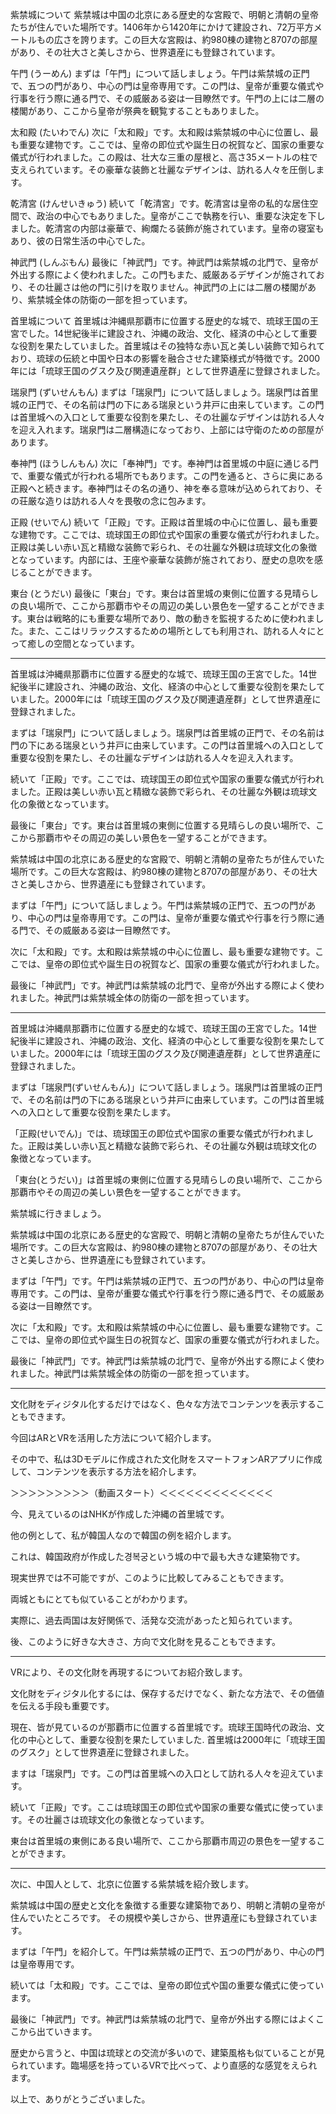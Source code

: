


紫禁城について
紫禁城は中国の北京にある歴史的な宮殿で、明朝と清朝の皇帝たちが住んでいた場所です。1406年から1420年にかけて建設され、72万平方メートルもの広さを誇ります。この巨大な宮殿は、約980棟の建物と8707の部屋があり、その壮大さと美しさから、世界遺産にも登録されています。

午門 (うーめん)
まずは「午門」について話しましょう。午門は紫禁城の正門で、五つの門があり、中心の門は皇帝専用です。この門は、皇帝が重要な儀式や行事を行う際に通る門で、その威厳ある姿は一目瞭然です。午門の上には二層の楼閣があり、ここから皇帝が祭典を観覧することもありました。

太和殿 (たいわでん)
次に「太和殿」です。太和殿は紫禁城の中心に位置し、最も重要な建物です。ここでは、皇帝の即位式や誕生日の祝賀など、国家の重要な儀式が行われました。この殿は、壮大な三重の屋根と、高さ35メートルの柱で支えられています。その豪華な装飾と壮麗なデザインは、訪れる人々を圧倒します。

乾清宮 (けんせいきゅう)
続いて「乾清宮」です。乾清宮は皇帝の私的な居住空間で、政治の中心でもありました。皇帝がここで執務を行い、重要な決定を下しました。乾清宮の内部は豪華で、絢爛たる装飾が施されています。皇帝の寝室もあり、彼の日常生活の中心でした。

神武門 (しんぶもん)
最後に「神武門」です。神武門は紫禁城の北門で、皇帝が外出する際によく使われました。この門もまた、威厳あるデザインが施されており、その壮麗さは他の門に引けを取りません。神武門の上には二層の楼閣があり、紫禁城全体の防衛の一部を担っています。




首里城について
首里城は沖縄県那覇市に位置する歴史的な城で、琉球王国の王宮でした。14世紀後半に建設され、沖縄の政治、文化、経済の中心として重要な役割を果たしていました。首里城はその独特な赤い瓦と美しい装飾で知られており、琉球の伝統と中国や日本の影響を融合させた建築様式が特徴です。2000年には「琉球王国のグスク及び関連遺産群」として世界遺産に登録されました。

瑞泉門 (ずいせんもん)
まずは「瑞泉門」について話しましょう。瑞泉門は首里城の正門で、その名前は門の下にある瑞泉という井戸に由来しています。この門は首里城への入口として重要な役割を果たし、その壮麗なデザインは訪れる人々を迎え入れます。瑞泉門は二層構造になっており、上部には守衛のための部屋があります。

奉神門 (ほうしんもん)
次に「奉神門」です。奉神門は首里城の中庭に通じる門で、重要な儀式が行われる場所でもあります。この門を通ると、さらに奥にある正殿へと続きます。奉神門はその名の通り、神を奉る意味が込められており、その荘厳な造りは訪れる人々を畏敬の念に包みます。

正殿 (せいでん)
続いて「正殿」です。正殿は首里城の中心に位置し、最も重要な建物です。ここでは、琉球国王の即位式や国家の重要な儀式が行われました。正殿は美しい赤い瓦と精緻な装飾で彩られ、その壮麗な外観は琉球文化の象徴となっています。内部には、王座や豪華な装飾が施されており、歴史の息吹を感じることができます。

東台 (とうだい)
最後に「東台」です。東台は首里城の東側に位置する見晴らしの良い場所で、ここから那覇市やその周辺の美しい景色を一望することができます。東台は戦略的にも重要な場所であり、敵の動きを監視するために使われました。また、ここはリラックスするための場所としても利用され、訪れる人々にとって癒しの空間となっています。





***

首里城は沖縄県那覇市に位置する歴史的な城で、琉球王国の王宮でした。14世紀後半に建設され、沖縄の政治、文化、経済の中心として重要な役割を果たしていました。2000年には「琉球王国のグスク及び関連遺産群」として世界遺産に登録されました。

まずは「瑞泉門」について話しましょう。瑞泉門は首里城の正門で、その名前は門の下にある瑞泉という井戸に由来しています。この門は首里城への入口として重要な役割を果たし、その壮麗なデザインは訪れる人々を迎え入れます。

続いて「正殿」です。ここでは、琉球国王の即位式や国家の重要な儀式が行われました。正殿は美しい赤い瓦と精緻な装飾で彩られ、その壮麗な外観は琉球文化の象徴となっています。

最後に「東台」です。東台は首里城の東側に位置する見晴らしの良い場所で、ここから那覇市やその周辺の美しい景色を一望することができます。


紫禁城は中国の北京にある歴史的な宮殿で、明朝と清朝の皇帝たちが住んでいた場所です。この巨大な宮殿は、約980棟の建物と8707の部屋があり、その壮大さと美しさから、世界遺産にも登録されています。

まずは「午門」について話しましょう。午門は紫禁城の正門で、五つの門があり、中心の門は皇帝専用です。この門は、皇帝が重要な儀式や行事を行う際に通る門で、その威厳ある姿は一目瞭然です。

次に「太和殿」です。太和殿は紫禁城の中心に位置し、最も重要な建物です。ここでは、皇帝の即位式や誕生日の祝賀など、国家の重要な儀式が行われました。

最後に「神武門」です。神武門は紫禁城の北門で、皇帝が外出する際によく使われました。神武門は紫禁城全体の防衛の一部を担っています。


***


首里城は沖縄県那覇市に位置する歴史的な城で、琉球王国の王宮でした。14世紀後半に建設され、沖縄の政治、文化、経済の中心として重要な役割を果たしていました。2000年には「琉球王国のグスク及び関連遺産群」として世界遺産に登録されました。

まずは「瑞泉門(ずいせんもん)」について話しましょう。瑞泉門は首里城の正門で、その名前は門の下にある瑞泉という井戸に由来しています。この門は首里城への入口として重要な役割を果たします。

「正殿(せいでん)」では、琉球国王の即位式や国家の重要な儀式が行われました。正殿は美しい赤い瓦と精緻な装飾で彩られ、その壮麗な外観は琉球文化の象徴となっています。

「東台(とうだい)」は首里城の東側に位置する見晴らしの良い場所で、ここから那覇市やその周辺の美しい景色を一望することができます。




紫禁城に行きましょう。

紫禁城は中国の北京にある歴史的な宮殿で、明朝と清朝の皇帝たちが住んでいた場所です。この巨大な宮殿は、約980棟の建物と8707の部屋があり、その壮大さと美しさから、世界遺産にも登録されています。

まずは「午門」です。午門は紫禁城の正門で、五つの門があり、中心の門は皇帝専用です。この門は、皇帝が重要な儀式や行事を行う際に通る門で、その威厳ある姿は一目瞭然です。

次に「太和殿」です。太和殿は紫禁城の中心に位置し、最も重要な建物です。ここでは、皇帝の即位式や誕生日の祝賀など、国家の重要な儀式が行われました。

最後に「神武門」です。神武門は紫禁城の北門で、皇帝が外出する際によく使われました。神武門は紫禁城全体の防衛の一部を担っています。





***
文化財をディジタル化するだけではなく、色々な方法でコンテンツを表示することもできます。
 
今回はARとVRを活用した方法について紹介します。
 
その中で、私は3Dモデルに作成された文化財をスマートフォンARアプリに作成して、コンテンツを表示する方法を紹介します。
 
＞＞＞＞＞＞＞＞＞（動画スタート）＜＜＜＜＜＜＜＜＜＜＜＜＜
 
今、見えているのはNHKが作成した沖縄の首里城です。
 
他の例として、私が韓国人なので韓国の例を紹介します。

これは、韓国政府が作成した경복궁という城の中で最も大きな建築物です。
 
現実世界では不可能ですが、このように比較してみることもできます。
 
両城ともにとても似ていることがわかります。
 
実際に、過去両国は友好関係で、活発な交流があったと知られています。
 
後、このように好きな大きさ、方向で文化財を見ることもできます。


***
VRにより、その文化財を再現するについてお紹介致します。

文化財をディジタル化するには、保存するだけでなく、新たな方法で、その価値を伝える手段も重要です。

現在、皆が見ているのが那覇市に位置する首里城です。琉球王国時代の政治、文化の中心として、重要な役割を果たしていました. 首里城は2000年に「琉球王国のグスク」として世界遺産に登録されました。


ますは「瑞泉門」です。この門は首里城への入口として訪れる人々を迎えています。

続いて「正殿」です。ここは琉球国王の即位式や国家の重要な儀式に使っています。その壮麗さは琉球文化の象徴となっています。

東台は首里城の東側にある良い場所で、ここから那覇市周辺の景色を一望することができます。


***
次に、中国人として、北京に位置する紫禁城を紹介致します。

紫禁城は中国の歴史と文化を象徴する重要な建築物であり、明朝と清朝の皇帝が住んでいたところです。
その規模や美しさから、世界遺産にも登録されています。

まずは「午門」を紹介して。午門は紫禁城の正門で、五つの門があり、中心の門は皇帝専用です。

続いては「太和殿」です。ここでは、皇帝の即位式や国の重要な儀式に使っています。

最後に「神武門」です。神武門は紫禁城の北門で、皇帝が外出する際にはよくここから出ていきます。

歴史から言うと、中国は琉球との交流が多いので、建築風格も似ていることが見られています。臨場感を持っているVRで比べって、より直感的な感覚をえられます。

以上で、ありがとうございました。